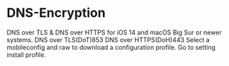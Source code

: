 # DNS-Encryption
DNS over TLS &amp; DNS over HTTPS for iOS 14 and macOS Big Sur or newer systems.
DNS over TLS(DoT)853 DNS over HTTPS(DoH)443
Select a mobileconfig and raw to download a configuration profile.
Go to setting install profile.

